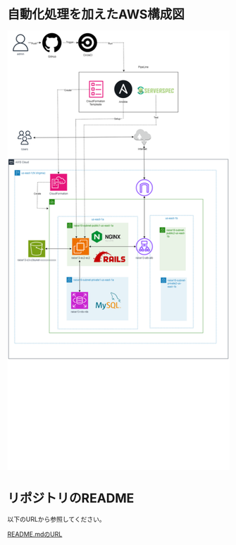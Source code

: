 # 自動化処理を加えたAWS構成図

![ブラウザ接続](./image/circlei_ansible_serverspec.png)

# リポジトリのREADME
以下のURLから参照してください。

[README.mdのURL](./README.md)